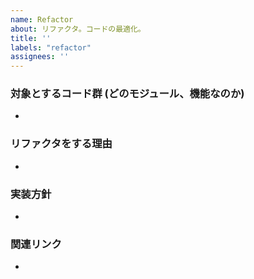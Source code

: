 ```yaml
---
name: Refactor
about: リファクタ。コードの最適化。
title: ''
labels: "refactor"
assignees: ''
---
```

### 対象とするコード群 (どのモジュール、機能なのか)
-

### リファクタをする理由
-

### 実装方針
-

### 関連リンク
<!--  slack, notion 等のリンクを載せてください。 -->
-
